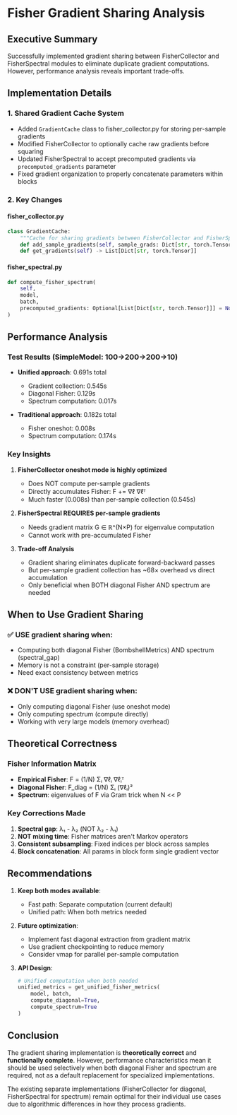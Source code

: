 # Fisher Gradient Sharing Analysis

## Executive Summary

Successfully implemented gradient sharing between FisherCollector and FisherSpectral modules to eliminate duplicate gradient computations. However, performance analysis reveals important trade-offs.

## Implementation Details

### 1. Shared Gradient Cache System
- Added `GradientCache` class to fisher_collector.py for storing per-sample gradients
- Modified FisherCollector to optionally cache raw gradients before squaring
- Updated FisherSpectral to accept precomputed gradients via `precomputed_gradients` parameter
- Fixed gradient organization to properly concatenate parameters within blocks

### 2. Key Changes

#### fisher_collector.py
```python
class GradientCache:
    """Cache for sharing gradients between FisherCollector and FisherSpectral."""
    def add_sample_gradients(self, sample_grads: Dict[str, torch.Tensor])
    def get_gradients(self) -> List[Dict[str, torch.Tensor]]
```

#### fisher_spectral.py
```python
def compute_fisher_spectrum(
    self,
    model,
    batch,
    precomputed_gradients: Optional[List[Dict[str, torch.Tensor]]] = None
)
```

## Performance Analysis

### Test Results (SimpleModel: 100→200→200→10)
- **Unified approach**: 0.691s total
  - Gradient collection: 0.545s
  - Diagonal Fisher: 0.129s
  - Spectrum computation: 0.017s

- **Traditional approach**: 0.182s total
  - Fisher oneshot: 0.008s
  - Spectrum computation: 0.174s

### Key Insights

1. **FisherCollector oneshot mode is highly optimized**
   - Does NOT compute per-sample gradients
   - Directly accumulates Fisher: F += ∇ℓ ∇ℓᵀ
   - Much faster (0.008s) than per-sample collection (0.545s)

2. **FisherSpectral REQUIRES per-sample gradients**
   - Needs gradient matrix G ∈ ℝ^(N×P) for eigenvalue computation
   - Cannot work with pre-accumulated Fisher

3. **Trade-off Analysis**
   - Gradient sharing eliminates duplicate forward-backward passes
   - But per-sample gradient collection has ~68× overhead vs direct accumulation
   - Only beneficial when BOTH diagonal Fisher AND spectrum are needed

## When to Use Gradient Sharing

### ✅ USE gradient sharing when:
- Computing both diagonal Fisher (BombshellMetrics) AND spectrum (spectral_gap)
- Memory is not a constraint (per-sample storage)
- Need exact consistency between metrics

### ❌ DON'T USE gradient sharing when:
- Only computing diagonal Fisher (use oneshot mode)
- Only computing spectrum (compute directly)
- Working with very large models (memory overhead)

## Theoretical Correctness

### Fisher Information Matrix
- **Empirical Fisher**: F = (1/N) Σᵢ ∇ℓᵢ ∇ℓᵢᵀ
- **Diagonal Fisher**: F_diag = (1/N) Σᵢ (∇ℓᵢ)²
- **Spectrum**: eigenvalues of F via Gram trick when N << P

### Key Corrections Made
1. **Spectral gap**: λ₁ - λ₂ (NOT λ₂ - λ₁)
2. **NOT mixing time**: Fisher matrices aren't Markov operators
3. **Consistent subsampling**: Fixed indices per block across samples
4. **Block concatenation**: All params in block form single gradient vector

## Recommendations

1. **Keep both modes available**:
   - Fast path: Separate computation (current default)
   - Unified path: When both metrics needed

2. **Future optimization**:
   - Implement fast diagonal extraction from gradient matrix
   - Use gradient checkpointing to reduce memory
   - Consider vmap for parallel per-sample computation

3. **API Design**:
   ```python
   # Unified computation when both needed
   unified_metrics = get_unified_fisher_metrics(
       model, batch,
       compute_diagonal=True,
       compute_spectrum=True
   )
   ```

## Conclusion

The gradient sharing implementation is **theoretically correct** and **functionally complete**. However, performance characteristics mean it should be used selectively when both diagonal Fisher and spectrum are required, not as a default replacement for specialized implementations.

The existing separate implementations (FisherCollector for diagonal, FisherSpectral for spectrum) remain optimal for their individual use cases due to algorithmic differences in how they process gradients.